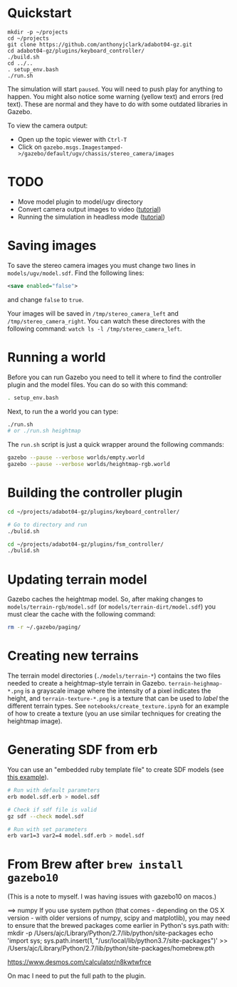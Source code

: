 
# Quickstart

```
mkdir -p ~/projects
cd ~/projects
git clone https://github.com/anthonyjclark/adabot04-gz.git
cd adabot04-gz/plugins/keyboard_controller/
./build.sh
cd ../..
. setup_env.bash
./run.sh
```

The simulation will start `paused`. You will need to push play for anything to happen. You might also notice some warning (yellow text) and errors (red text). These are normal and they have to do with some outdated libraries in Gazebo.

To view the camera output:

- Open up the topic viewer with `Ctrl-T`
- Click on `gazebo.msgs.Imagestamped->/gazebo/default/ugv/chassis/stereo_camera/images`

# TODO

- Move model plugin to model/ugv directory
- Convert camera output images to video ([tutorial](http://gazebosim.org/tutorials?tut=camera_save&cat=sensors#ConvertImagestoVideo))
- Running the simulation in headless mode ([tutorial](http://answers.gazebosim.org/question/14625/running-a-camera-sensor-headless/))

# Saving images

To save the stereo camera images you must change two lines in `models/ugv/model.sdf`. Find the following lines:

~~~xml
<save enabled="false">
~~~

and change `false` to `true`.

Your images will be saved in `/tmp/stereo_camera_left` and `/tmp/stereo_camera_right`. You can watch these directores with the following command: `watch ls -l /tmp/stereo_camera_left`.

# Running a world

Before you can run Gazebo you need to tell it where to find the controller plugin and the model files. You can do so with this command:

~~~bash
. setup_env.bash
~~~

Next, to run the a world you can type:

~~~bash
./run.sh 
# or ./run.sh heightmap
~~~

The `run.sh` script is just a quick wrapper around the following commands:

~~~bash
gazebo --pause --verbose worlds/empty.world
gazebo --pause --verbose worlds/heightmap-rgb.world
~~~

# Building the controller plugin

~~~bash
cd ~/projects/adabot04-gz/plugins/keyboard_controller/

# Go to directory and run
./bulid.sh

cd ~/projects/adabot04-gz/plugins/fsm_controller/
./bulid.sh
~~~

# Updating terrain model

Gazebo caches the heightmap model. So, after making changes to `models/terrain-rgb/model.sdf` (or `models/terrain-dirt/model.sdf`) you must clear the cache with the following command:

~~~bash
rm -r ~/.gazebo/paging/
~~~

# Creating new terrains

The terrain model directories (`./models/terrain-*`) contains the two files needed to create a heightmap-style terrain in Gazebo. `terrain-heighmap-*.png` is a grayscale image where the intensity of a pixel indicates the height, and `terrain-texture-*.png` is a texture that can be used to *label* the different terrain types. See `notebooks/create_texture.ipynb` for an example of how to create a texture (you an use similar techniques for creating the heightmap image).

# Generating SDF from erb

You can use an "embedded ruby template file" to create SDF models (see [this example](https://bitbucket.org/osrf/gazebo_tutorials/raw/kinematic_loop/kinematic_loop/four_bar_sdf/model.sdf.erb)).

~~~bash
# Run with default parameters
erb model.sdf.erb > model.sdf

# Check if sdf file is valid
gz sdf --check model.sdf

# Run with set parameters
erb var1=3 var2=4 model.sdf.erb > model.sdf
~~~

# From Brew after `brew install gazebo10`

(This is a note to myself. I was having issues with gazebo10 on macos.)

==> numpy
If you use system python (that comes - depending on the OS X version -
with older versions of numpy, scipy and matplotlib), you may need to
ensure that the brewed packages come earlier in Python's sys.path with:
  mkdir -p /Users/ajc/Library/Python/2.7/lib/python/site-packages
  echo 'import sys; sys.path.insert(1, "/usr/local/lib/python3.7/site-packages")' >> /Users/ajc/Library/Python/2.7/lib/python/site-packages/homebrew.pth

https://www.desmos.com/calculator/n8kwtwfrce

On mac I need to put the full path to the plugin.
